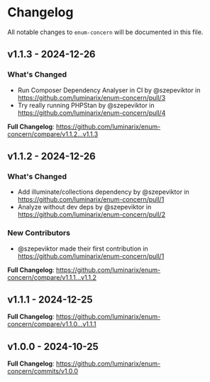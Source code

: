# Changelog

All notable changes to `enum-concern` will be documented in this file.

## v1.1.3 - 2024-12-26

### What's Changed

* Run Composer Dependency Analyser in CI by @szepeviktor in https://github.com/luminarix/enum-concern/pull/3
* Try really running PHPStan by @szepeviktor in https://github.com/luminarix/enum-concern/pull/4

**Full Changelog**: https://github.com/luminarix/enum-concern/compare/v1.1.2...v1.1.3

## v1.1.2 - 2024-12-26

### What's Changed

* Add illuminate/collections dependency by @szepeviktor in https://github.com/luminarix/enum-concern/pull/1
* Analyze without dev deps by @szepeviktor in https://github.com/luminarix/enum-concern/pull/2

### New Contributors

* @szepeviktor made their first contribution in https://github.com/luminarix/enum-concern/pull/1

**Full Changelog**: https://github.com/luminarix/enum-concern/compare/v1.1.1...v1.1.2

## v1.1.1 - 2024-12-25

**Full Changelog**: https://github.com/luminarix/enum-concern/compare/v1.1.0...v1.1.1

## v1.0.0 - 2024-10-25

**Full Changelog**: https://github.com/luminarix/enum-concern/commits/v1.0.0
